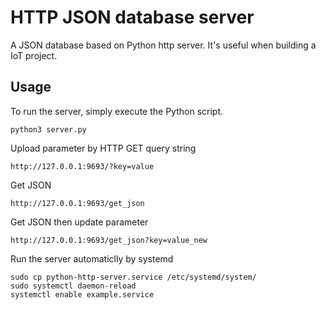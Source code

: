 # HTTP JSON database server
A JSON database based on Python http server. It's useful when building a IoT project.
## Usage
To run the server, simply execute the Python script.
```
python3 server.py
```
Upload parameter by HTTP GET query string
```
http://127.0.0.1:9693/?key=value
```
Get JSON
```
http://127.0.0.1:9693/get_json
```
Get JSON then update parameter
```
http://127.0.0.1:9693/get_json?key=value_new
```
Run the server automaticlly by systemd
```
sudo cp python-http-server.service /etc/systemd/system/
sudo systemctl daemon-reload
systemctl enable example.service
```